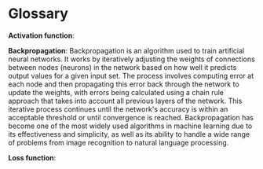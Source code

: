 # Glossary

**Activation function**:

**Backpropagation**: Backpropagation is an algorithm used to train
artificial neural networks. It works by iteratively adjusting the
weights of connections between nodes (neurons) in the network based on
how well it predicts output values for a given input set. The process
involves computing error at each node and then propagating this error
back through the network to update the weights, with errors being
calculated using a chain rule approach that takes into account all
previous layers of the network. This iterative process continues until
the network's accuracy is within an acceptable threshold or until
convergence is reached. Backpropagation has become one of the most
widely used algorithms in machine learning due to its effectiveness
and simplicity, as well as its ability to handle a wide range of
problems from image recognition to natural language processing.


**Loss function**: 
